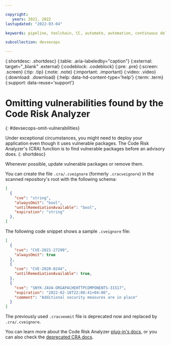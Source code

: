 ```yaml
---

copyright:
   years: 2021, 2022
lastupdated: "2022-03-04"

keywords: pipeline, toolchain, CC, automate, automation, continuous delivery, continuous integration, continuous compliance, devsecops, DevOps, IBM Cloud, CRA, code risk analyzer, ignore, omit, vulnerability, vulnerabilities, advisory

subcollection: devsecops

---
```


{:shortdesc: .shortdesc}
{:table: .aria-labeledby="caption"}
{:external: target="_blank" .external}
{:codeblock: .codeblock}
{:pre: .pre}
{:screen: .screen}
{:tip: .tip}
{:note: .note}
{:important: .important}
{:video: .video}
{:download: .download}
{:help: data-hd-content-type='help'}
{:term: .term}
{:support: data-reuse='support'}

# Omitting vulnerabilities found by the Code Risk Analyzer
{: #devsecops-omit-vulnerabilities}

Under exceptional circumstances, you might need to deploy your application even though it uses vulnerable packages. The Code Risk Analyzer's (CRA) function is to find vulnerable packages before an advisory does.
{: shortdesc}

Whenever possible, update vulnerable packages or remove them.

You can create the file `.cra/.cveignore` (formerly `.cracveignore`) in the scanned repository's root with the following schema:

```json
[
  {
    "cve": "string",
    "alwaysOmit": "bool",
    "untilRemediationAvailable": "bool",
    "expiration": "string"
  },
]
```

The following code snippet shows a sample `.cveignore` file:

```json
[
  {
    "cve": "CVE-2021-27290",
    "alwaysOmit": true
  },
  {
    "cve": "CVE-2020-8244",
    "untilRemediationAvailable": true,
  },
  {
    "cve": "SNYK-JAVA-ORGAPACHEHTTPCOMPONENTS-31517",
    "expiration": "2022-02-10T22:08:41+04:00",
    "comment": "Additional security measures are in place"
  }
]
```

The previously used `.cracveomit` file is deprecated now and replaced by `.cra/.cveignore`.

You can learn more about the Code Risk Analyzer [plug-in's docs](/docs/code-risk-analyzer-cli-plugin), or you can also check the [deprecated CRA docs](/docs/ContinuousDelivery?topic=ContinuousDelivery-cd-configure-cra-repos).
